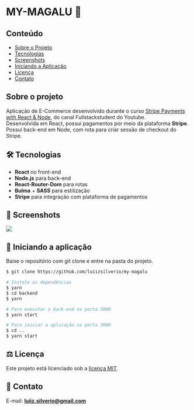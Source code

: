 # MY-MAGALU 👜

## Conteúdo
* [Sobre o Projeto](#sobre-o-projeto)
* [Tecnologias](#hammer_and_wrench-tecnologias)
* [Screenshots](#camera_flash-screenshots)
* [Iniciando a Aplicação](#car-Iniciando-a-aplicação)
* [Licença](#balance_scale-licença)
* [Contato](#email-contato)

## Sobre o projeto
Aplicação de E-Commerce desenvolvido durante o curso [Stripe Payments with React & Node](https://www.youtube.com/watch?v=YTc0Zi70AjM), do canal Fullstackstudent do Youtube.<br />
Desenvolvida em React, possui pagamentos por meio da plataforma __Stripe__.<br />
Possui back-end em Node, com rota para criar sessão de checkout do Stripe.<br />


## :hammer_and_wrench: Tecnologias
* __React__ no front-end
* __Node.js__ para back-end
* __React-Router-Dom__ para rotas
* __Bulma__ + __SASS__ para estilização
* __Stripe__ para integração com plataforma de pagamentos

## :camera_flash: Screenshots
![](https://github.com/luiizsilverio/my-magalu/blob/main/public/src/assets/my-magalu.gif)


## :car: Iniciando a aplicação
Baixe o repositório com git clone e entre na pasta do projeto.
```bash
$ git clone https://github.com/luiizsilverio/my-magalu

# Instale as dependências
$ yarn
$ cd backend
$ yarn

# Para executar o back-end na porta 5000
$ yarn start

# Para iniciar a aplicação na porta 3000
$ cd ..
$ yarn start
```


## :balance_scale: Licença
Este projeto está licenciado sob a [licença MIT](LICENSE).

## :email: Contato

E-mail: [**luiiz.silverio@gmail.com**](mailto:luiiz.silverio@gmail.com)

